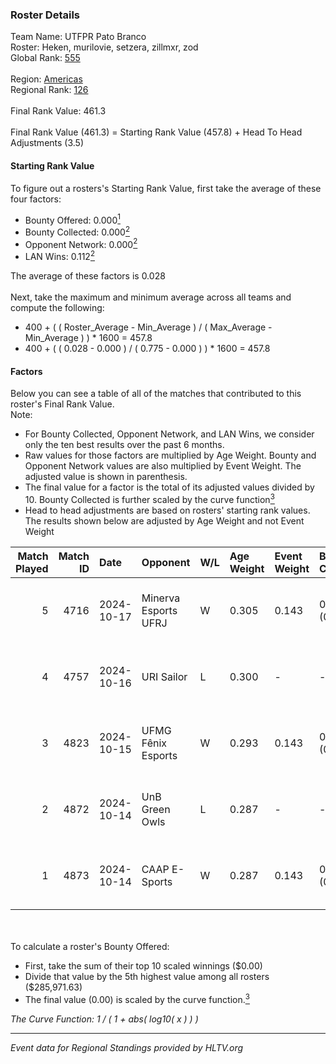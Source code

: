 ### Roster Details<br />
Team Name: UTFPR Pato Branco<br />
Roster: Heken, murilovie, setzera, zillmxr, zod<br />
Global Rank: [555](../../standings_global_2025_02_28.md)<br />
<br />
Region: [Americas]( ../../standings_americas_2025_02_28.md)<br />
Regional Rank: [126]( ../../standings_americas_2025_02_28.md)<br />
<br />
Final Rank Value:  461.3<br />
<br />
Final Rank Value (461.3) = Starting Rank Value (457.8) + Head To Head Adjustments (3.5)<br />

#### Starting Rank Value<br />
To figure out a rosters's Starting Rank Value, first take the average of these four factors:<br />
- Bounty Offered: 0.000[<sup>1</sup>](#table2)
- Bounty Collected: 0.000[<sup>2</sup>](#table1)
- Opponent Network: 0.000[<sup>2</sup>](#table1)
- LAN Wins: 0.112[<sup>2</sup>](#table1)

The average of these factors is 0.028<br />
<br />
Next, take the maximum and minimum average across all teams and compute the following:<br />
- 400 + ( ( Roster_Average - Min_Average ) / ( Max_Average - Min_Average ) ) * 1600 = 457.8
- 400 + ( ( 0.028 - 0.000 ) / ( 0.775 - 0.000 ) ) * 1600 = 457.8


#### Factors<br />
Below you can see a table of all of the matches that contributed to this roster's Final Rank Value.<br />
Note:<br />

- For Bounty Collected, Opponent Network, and LAN Wins, we consider only the ten best results over the past 6 months.
- Raw values for those factors are multiplied by Age Weight. Bounty and Opponent Network values are also multiplied by Event Weight. The adjusted value is shown in parenthesis.
- The final value for a factor is the total of its adjusted values divided by 10. Bounty Collected is further scaled by the curve function[<sup>3</sup>](#curveFunction)
- Head to head adjustments are based on rosters' starting rank values. The results shown below are adjusted by Age Weight and not Event Weight
<span id="table1"></span><br />


| Match Played | Match ID | Date       | Opponent             | W/L | Age Weight | Event Weight | Bounty Collected | Opponent Network | LAN Wins  | H2H Adj. | Roster                                  |
| -: | -: | :- | :- | :- | :- | :- | :- | :- | :- | -: | :- |
|            5 |     4716 | 2024-10-17 | Minerva Esports UFRJ | W   | 0.305      | 0.143        | 0.000 (0.000)    | 0.029 (0.001)    | 1 (0.305) |     4.53 | Heken, murilovie, setzera, zillmxr, zod |
|            4 |     4757 | 2024-10-16 | URI Sailor           | L   | 0.300      | -            | -                | -                | -         |    -4.43 | Heken, murilovie, setzera, zillmxr, zod |
|            3 |     4823 | 2024-10-15 | UFMG Fênix Esports   | W   | 0.293      | 0.143        | 0.000 (0.000)    | 0.015 (0.001)    | 1 (0.293) |     4.12 | Heken, murilovie, setzera, zillmxr, zod |
|            2 |     4872 | 2024-10-14 | UnB Green Owls       | L   | 0.287      | -            | -                | -                | -         |    -4.52 | Heken, murilovie, setzera, zillmxr, zod |
|            1 |     4873 | 2024-10-14 | CAAP E-Sports        | W   | 0.287      | 0.143        | 0.000 (0.000)    | 0.000 (0.000)    | 1 (0.287) |     3.78 | Heken, murilovie, setzera, zillmxr, zod |

<br />
<span id="table2"></span><br />
To calculate a roster's Bounty Offered:<br />

- First, take the sum of their top 10 scaled winnings ($0.00)
- Divide that value by the 5th highest value among all rosters ($285,971.63)
- The final value (0.00) is scaled by the curve function.[<sup>3</sup>](#curveFunction)

<span id="curveFunction"></span>_The Curve Function: 1 / ( 1 + abs( log10( x ) ) )_<br />

---
_Event data for Regional Standings provided by HLTV.org_<br />
